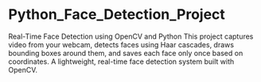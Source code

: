 # Python_Face_Detection_Project
Real-Time Face Detection using OpenCV and Python This project captures video from your webcam, detects faces using Haar cascades, draws bounding boxes around them, and saves each face only once based on coordinates. A lightweight, real-time face detection system built with OpenCV.
